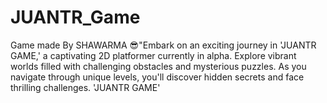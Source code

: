 # JUANTR_Game
Game made By SHAWARMA 😎"Embark on an exciting journey in 'JUANTR GAME,' a captivating 2D platformer currently in alpha. Explore vibrant worlds filled with challenging obstacles and mysterious puzzles. As you navigate through unique levels, you'll discover hidden secrets and face thrilling challenges. 'JUANTR GAME'
